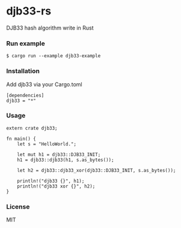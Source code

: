 # djb33-rs
DJB33 hash algorithm write in Rust

### Run example

    $ cargo run --example djb33-example

### Installation

Add djb33 via your Cargo.toml

    [dependencies]
    djb33 = "*"

### Usage

    extern crate djb33;

    fn main() {
        let s = "HelloWorld.";
        
        let mut h1 = djb33::DJB33_INIT;
        h1 = djb33::djb33(h1, s.as_bytes());
        
        let h2 = djb33::djb33_xor(djb33::DJB33_INIT, s.as_bytes());
        
        println!("djb33 {}", h1);
        println!("djb33 xor {}", h2);
    }

### License

MIT
